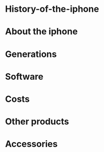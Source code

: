 # History-of-the-iphone
# About the iphone

# Generations

# Software

# Costs

# Other products

# Accessories
